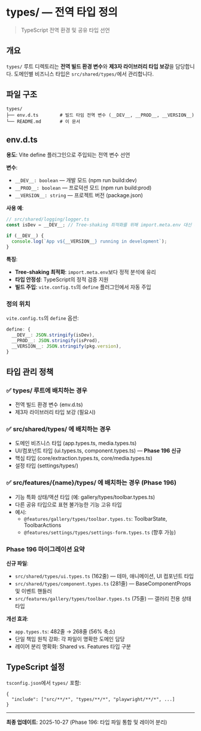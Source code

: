 # types/ — 전역 타입 정의

> TypeScript 전역 환경 및 공유 타입 선언

## 개요

`types/` 루트 디렉토리는 **전역 빌드 환경 변수**와 **제3자 라이브러리 타입
보강**을 담당합니다. 도메인별 비즈니스 타입은 `src/shared/types/`에서
관리합니다.

## 파일 구조

```
types/
├── env.d.ts        # 빌드 타임 전역 변수 (__DEV__, __PROD__, __VERSION__)
└── README.md       # 이 문서
```

## env.d.ts

**용도**: Vite define 플러그인으로 주입되는 전역 변수 선언

**변수**:

- `__DEV__: boolean` — 개발 모드 (npm run build:dev)
- `__PROD__: boolean` — 프로덕션 모드 (npm run build:prod)
- `__VERSION__: string` — 프로젝트 버전 (package.json)

**사용 예**:

```typescript
// src/shared/logging/logger.ts
const isDev = __DEV__; // Tree-shaking 최적화를 위해 import.meta.env 대신 사용

if (__DEV__) {
  console.log(`App v${__VERSION__} running in development`);
}
```

**특징**:

- **Tree-shaking 최적화**: `import.meta.env`보다 정적 분석에 유리
- **타입 안정성**: TypeScript의 정적 검증 지원
- **빌드 주입**: `vite.config.ts`의 `define` 플러그인에서 자동 주입

### 정의 위치

`vite.config.ts`의 `define` 옵션:

```typescript
define: {
  __DEV__: JSON.stringify(isDev),
  __PROD__: JSON.stringify(isProd),
  __VERSION__: JSON.stringify(pkg.version),
}
```

## 타입 관리 정책

### ✅ types/ 루트에 배치하는 경우

- 전역 빌드 환경 변수 (env.d.ts)
- 제3자 라이브러리 타입 보강 (필요시)

### ✅ src/shared/types/ 에 배치하는 경우

- 도메인 비즈니스 타입 (app.types.ts, media.types.ts)
- UI/컴포넌트 타입 (ui.types.ts, component.types.ts) — **Phase 196 신규**
- 핵심 타입 (core/extraction.types.ts, core/media.types.ts)
- 설정 타입 (settings/types/)

### ✅ src/features/{name}/types/ 에 배치하는 경우 (Phase 196)

- 기능 특화 상태/액션 타입 (예: gallery/types/toolbar.types.ts)
- 다른 공유 타입으로 표현 불가능한 기능 고유 타입
- 예시:
  - `@features/gallery/types/toolbar.types.ts`: ToolbarState, ToolbarActions
  - `@features/settings/types/settings-form.types.ts` (향후 가능)

### Phase 196 마이그레이션 요약

**신규 파일**:

- `src/shared/types/ui.types.ts` (162줄) — 테마, 애니메이션, UI 컴포넌트 타입
- `src/shared/types/component.types.ts` (281줄) — BaseComponentProps 및 이벤트
  핸들러
- `src/features/gallery/types/toolbar.types.ts` (75줄) — 갤러리 전용 상태 타입

**개선 효과**:

- `app.types.ts`: 482줄 → 268줄 (56% 축소)
- 단일 책임 원칙 강화: 각 파일이 명확한 도메인 담당
- 레이어 분리 명확화: Shared vs. Features 타입 구분

## TypeScript 설정

`tsconfig.json`에서 `types/` 포함:

```jsonc
{
  "include": ["src/**/*", "types/**/*", "playwright/**/*", ...]
}
```

---

**최종 업데이트**: 2025-10-27 (Phase 196: 타입 파일 통합 및 레이어 분리)
